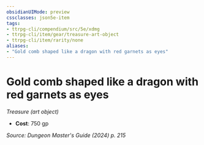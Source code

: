 ```yaml
---
obsidianUIMode: preview
cssclasses: json5e-item
tags:
- ttrpg-cli/compendium/src/5e/xdmg
- ttrpg-cli/item/gear/treasure-art-object
- ttrpg-cli/item/rarity/none
aliases: 
- "Gold comb shaped like a dragon with red garnets as eyes"
---
```

# Gold comb shaped like a dragon with red garnets as eyes
*Treasure (art object)*  


- **Cost**: 750 gp

*Source: Dungeon Master's Guide (2024) p. 215*